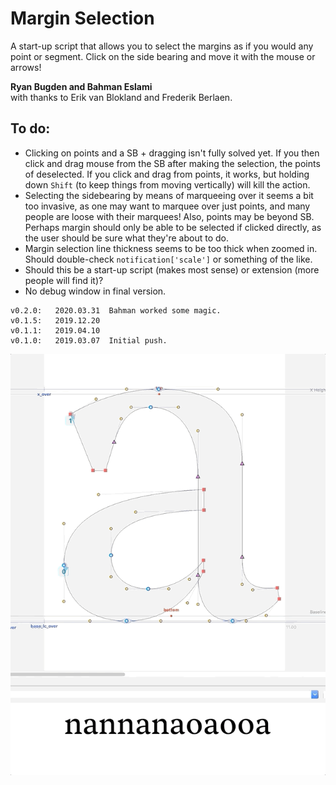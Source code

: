 # Margin Selection
A start-up script that allows you to select the margins as if you would any point or segment. 
Click on the side bearing and move it with the mouse or arrows!

**Ryan Bugden and Bahman Eslami**  
with thanks to Erik van Blokland and Frederik Berlaen.

## To do:
* Clicking on points and a SB + dragging isn't fully solved yet. If you then click and drag mouse from the SB after making the selection, the points of deselected. If you click and drag from points, it works, but holding down `Shift` (to keep things from moving vertically) will kill the action.
* Selecting the sidebearing by means of marqueeing over it seems a bit too invasive, as one may want to marquee over just points, and many people are loose with their marquees! Also, points may be beyond SB. Perhaps margin should only be able to be selected if clicked directly, as the user should be sure what they're about to do.
* Margin selection line thickness seems to be too thick when zoomed in. Should double-check `notification['scale']` or something of the like.
* Should this be a start-up script (makes most sense) or extension (more people will find it)?
* No debug window in final version.



```
v0.2.0:   2020.03.31  Bahman worked some magic.
v0.1.5:   2019.12.20  
v0.1.1:   2019.04.10  
v0.1.0:   2019.03.07  Initial push.
```

![](./_images/_a_marginSelection.gif)